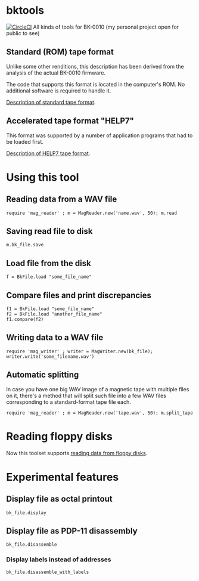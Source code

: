 # bktools
[<img src="https://circleci.com/gh/weshatheleopard/bktools.svg?style=svg" alt="CircleCI" />](https://circleci.com/gh/weshatheleopard/bktools)
All kinds of tools for BK-0010 (my personal project open for public to see)



## Standard (ROM) tape format

Unlike some other renditions, this description has been derived from the analysis of the actual BK-0010 firmware.

The code that supports this format is located in the computer's ROM. No additional software is required to handle it.

[Description of standard tape format](doc/bk_tape_format.md).

## Accelerated tape format "HELP7"

This format was supported by a number of application programs that had to be loaded first.

[Description of HELP7 tape format](doc/help7_tape_format.md).

# Using this tool

## Reading data from a WAV file

```
require 'mag_reader' ; m = MagReader.new('name.wav', 50); m.read
```

## Saving read file to disk

```
m.bk_file.save
```

## Load file from the disk

```
f = BkFile.load "some_file_name"
```

## Compare files and print discrepancies

```
f1 = BkFile.load "some_file_name"
f2 = BkFile.load "another_file_name"
f1.compare(f2)
```

## Writing data to a WAV file

```
require 'mag_writer' ; writer = MagWriter.new(bk_file); writer.write('some_filename.wav')
```
## Automatic splitting

In case you have one big WAV image of a magnetic tape with multiple files on it, there's a method that will split such file into a few WAV files corresponding to a standard-format tape file each.

```
require 'mag_reader' ; m = MagReader.new('tape.wav', 50); m.split_tape

```

# Reading floppy disks

Now this toolset supports [reading data from floppy disks](doc/floppy_disks.md).

# Experimental features

## Display file as octal printout
```
bk_file.display

```

## Display file as PDP-11 disassembly

```
bk_file.disassemble

```

### Display labels instead of addresses

```
bk_file.disassemble_with_labels

```
